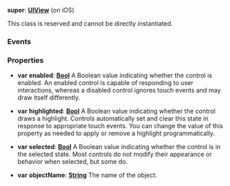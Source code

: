 **super**: **[UIView](UIView.md)** (on iOS)

This class is reserved and cannot be directly instantiated.



### Events



### Properties

* **var** **enabled**: **[Bool](../gravity/bool.md)**
A Boolean value indicating whether the control is enabled. An enabled control is capable of responding to user interactions, whereas a disabled control ignores touch events and may draw itself differently.

* **var** **highlighted**: **[Bool](../gravity/bool.md)**
A Boolean value indicating whether the control draws a highlight. Controls automatically set and clear this state in response to appropriate touch events. You can change the value of this property as needed to apply or remove a highlight programmatically.

* **var** **selected**: **[Bool](../gravity/bool.md)**
A Boolean value indicating whether the control is in the selected state. Most controls do not modify their appearance or behavior when selected, but some do.

* **var** **objectName**: **[String](../gravity/string.md)**
The name of the object.





